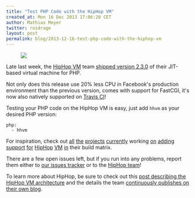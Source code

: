 ```yaml
---
title: "Test PHP Code with the HipHop VM"
created_at: Mon 16 Dec 2013 17:06:20 CET
author: Mathias Meyer
twitter: roidrage
layout: post
permalink: blog/2013-12-16-test-php-code-with-the-hiphop-vm
---
```

<figure class="small right"> <img
src="http://images.rapgenius.com/03202371a58f6cef98b49058912e10b4.240x180x10.gif"/>
</figure>

Late last week, the [HipHop VM](http://hhvm.com) team [shipped version
2.3.0](http://www.hhvm.com/blog/2393/hhvm-2-3-0-and-travis-ci) of their
JIT-based virtual machine for PHP.

Not only does this release use 20% less CPU in Facebook's production environment
than the previous version, comes with support for FastCGI, it's now also
natively supported on [Travis CI](https://travis-ci.org)!

Testing your PHP code on the HipHop VM is easy, just add `hhvm` as your desired
PHP version:

    php:
      - hhvm

For inspiration, check out
[all](https://github.com/kriswallsmith/assetic/pull/548)
[the](https://github.com/yiisoft/yii/pull/3109)
[projects](https://github.com/codeguy/Slim/pull/698)
[currently](https://github.com/phpbb/phpbb/pull/1932) working
[on](https://github.com/joomla/joomla-cms/pull/2677)
[adding](https://github.com/doctrine/doctrine2/pull/873)
[support](https://github.com/EllisLab/CodeIgniter/pull/2766)
[for](https://github.com/j4mie/idiorm/pull/168)
[HipHop](https://github.com/sebastianbergmann/phpunit/pull/1072)
[VM](https://github.com/j4mie/paris/pull/81) [in]() their build matrix.

There are a few open issues left, but if you run into any problems, report them
either to [our issues
tracker](https://github.com/travis-ci/travis-ci/issues?labels=php&page=1&state=open)
or to the [HipHop team](https://github.com/facebook/hhvm/issues)!

To learn more about HipHop, be sure to check out this [post describing the
HipHop VM
architecture](https://www.facebook.com/notes/facebook-engineering/the-hiphop-virtual-machine/10150415177928920)
and the details the team [continuously publishes on their own
blog](http://www.hhvm.com/blog/2027/faster-and-cheaper-the-evolution-of-the-hhvm-jit).
